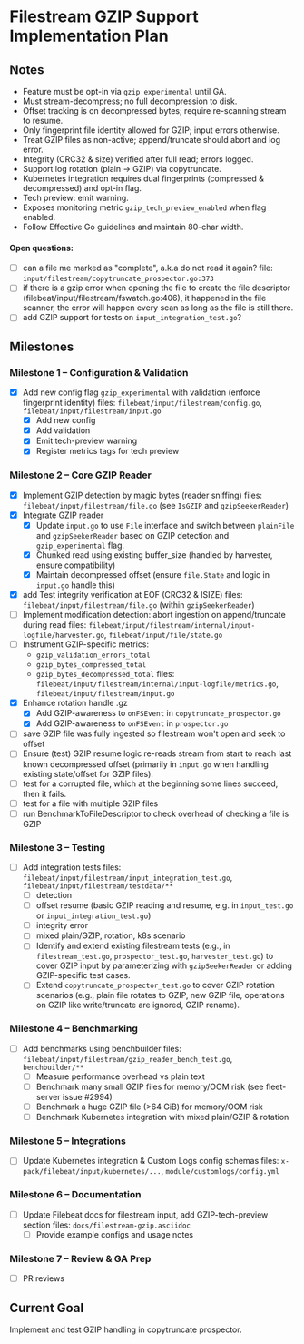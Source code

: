 # Filestream GZIP Support Implementation Plan

## Notes
- Feature must be opt-in via `gzip_experimental` until GA.
- Must stream-decompress; no full decompression to disk.
- Offset tracking is on decompressed bytes; require re-scanning stream to resume.
- Only fingerprint file identity allowed for GZIP; input errors otherwise.
- Treat GZIP files as non-active; append/truncate should abort and log error.
- Integrity (CRC32 & size) verified after full read; errors logged.
- Support log rotation (plain -> GZIP) via copytruncate.
- Kubernetes integration requires dual fingerprints (compressed & decompressed) and opt-in flag.
- Tech preview: emit warning.
- Exposes monitoring metric `gzip_tech_preview_enabled` when flag enabled.
- Follow Effective Go guidelines and maintain 80-char width.

#### Open questions:
- [ ] can a file me marked as "complete", a.k.a do not read it again?
  file: `input/filestream/copytruncate_prospector.go:373`
- [ ] if there is a gzip error when opening the file to create the file
descriptor (filebeat/input/filestream/fswatch.go:406), it happened in the file
scanner, the error will happen every scan as long as the file is still there.
- [ ] add GZIP support for tests on `input_integration_test.go`?

## Milestones

### Milestone 1 – Configuration & Validation
- [x] Add new config flag `gzip_experimental` with validation (enforce fingerprint identity)
      files: `filebeat/input/filestream/config.go`,
      `filebeat/input/filestream/input.go`
  - [x] Add new config
  - [x] Add validation
  - [x] Emit tech-preview warning
  - [x] Register metrics tags for tech preview

### Milestone 2 – Core GZIP Reader
- [x] Implement GZIP detection by magic bytes (reader sniffing)
      files: `filebeat/input/filestream/file.go` (see `IsGZIP` and `gzipSeekerReader`)
- [x] Integrate GZIP reader
  - [x] Update `input.go` to use `File` interface and switch between `plainFile` and `gzipSeekerReader` based on GZIP detection and `gzip_experimental` flag.
  - [x] Chunked read using existing buffer_size (handled by harvester, ensure compatibility)
  - [x] Maintain decompressed offset (ensure `file.State` and logic in `input.go` handle this)
- [x] add Test integrity verification at EOF (CRC32 & ISIZE)
      files: `filebeat/input/filestream/file.go` (within `gzipSeekerReader`)
- [ ] Implement modification detection: abort ingestion on append/truncate during read
      files: `filebeat/input/filestream/internal/input-logfile/harvester.go`,
      `filebeat/input/file/state.go`
- [ ] Instrument GZIP-specific metrics:
  - `gzip_validation_errors_total`
  - `gzip_bytes_compressed_total`
  - `gzip_bytes_decompressed_total`
      files: `filebeat/input/filestream/internal/input-logfile/metrics.go`,
      `filebeat/input/filestream/input.go`
- [x] Enhance rotation handle .gz
  - [x] Add GZIP-awareness to `onFSEvent` in `copytruncate_prospector.go`
  - [x] Add GZIP-awareness to `onFSEvent` in `prospector.go`
- [ ] save GZIP file was fully ingested so filestream won't open and seek to offset
- [ ] Ensure (test) GZIP resume logic re-reads stream from start to reach last known decompressed offset (primarily in `input.go` when handling existing state/offset for GZIP files).
- [ ] test for a corrupted file, which at the beginning some lines succeed, then
it fails.
- [ ] test for a file with multiple GZIP files
- [ ] run BenchmarkToFileDescriptor to check overhead of checking a file is GZIP

### Milestone 3 – Testing
- [ ] Add integration tests
      files: `filebeat/input/filestream/input_integration_test.go`,
      `filebeat/input/filestream/testdata/**`
  - [ ] detection
  - [ ] offset resume (basic GZIP reading and resume, e.g. in `input_test.go` or `input_integration_test.go`)
  - [ ] integrity error
  - [ ] mixed plain/GZIP, rotation, k8s scenario
  - [ ] Identify and extend existing filestream tests (e.g., in `filestream_test.go`, `prospector_test.go`, `harvester_test.go`) to cover GZIP input by parameterizing with `gzipSeekerReader` or adding GZIP-specific test cases.
  - [ ] Extend `copytruncate_prospector_test.go` to cover GZIP rotation scenarios (e.g., plain file rotates to GZIP, new GZIP file, operations on GZIP like write/truncate are ignored, GZIP rename).

### Milestone 4 – Benchmarking
- [ ] Add benchmarks using benchbuilder
      files: `filebeat/input/filestream/gzip_reader_bench_test.go`,
      `benchbuilder/**`
  - [ ] Measure performance overhead vs plain text
  - [ ] Benchmark many small GZIP files for memory/OOM risk (see fleet-server issue #2994)
  - [ ] Benchmark a huge GZIP file (>64 GiB) for memory/OOM risk
  - [ ] Benchmark Kubernetes integration with mixed plain/GZIP & rotation

### Milestone 5 – Integrations
- [ ] Update Kubernetes integration & Custom Logs config schemas
      files: `x-pack/filebeat/input/kubernetes/...`,
      `module/customlogs/config.yml`

### Milestone 6 – Documentation
- [ ] Update Filebeat docs for filestream input, add GZIP-tech-preview section
      files: `docs/filestream-gzip.asciidoc`
  - [ ] Provide example configs and usage notes

### Milestone 7 – Review & GA Prep
- [ ] PR reviews

## Current Goal
Implement and test GZIP handling in copytruncate prospector.
